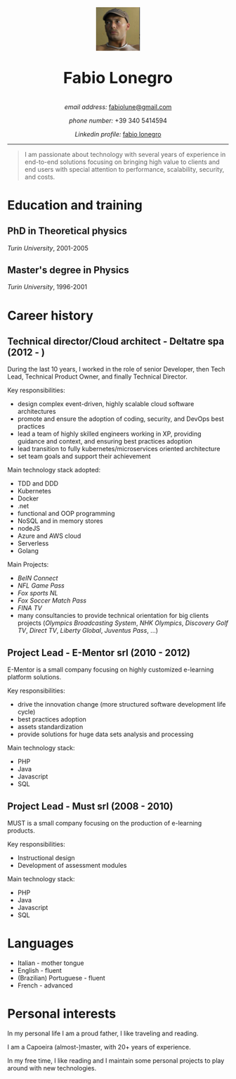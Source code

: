 <center>
<img src="me.png" width="100"/>
<p style="font-size: 36px"><strong>Fabio Lonegro</strong></p>
<p><em>email address:</em> <a href="mailto:fabiolune@gmail.com">fabiolune@gmail.com</a></p>
<p><em>phone number:</em>  +39 340 5414594</p>
<p><em>Linkedin profile:</em> <a href="https://www.linkedin.com/in/fabio-lonegro-phd-9493278/">fabio lonegro</a></p>
</center>

***

> I am passionate about technology with several years of experience in end-to-end solutions focusing on bringing high value to clients and end users with special attention to performance, scalability, security, and costs.

# Education and training

## PhD in Theoretical physics

_Turin University_, 2001-2005

## Master's degree in Physics

_Turin University_, 1996-2001

# Career history

## Technical director/Cloud architect - Deltatre spa (2012 - )

During the last 10 years, I worked in the role of senior Developer, then Tech Lead, Technical Product Owner, and finally Technical Director.

Key responsibilities:

* design complex event-driven, highly scalable cloud software architectures
* promote and ensure the adoption of coding, security, and DevOps best practices
* lead a team of highly skilled engineers working in XP, providing guidance and context, and ensuring best practices adoption
* lead transition to fully kubernetes/microservices oriented architecture
* set team goals and support their achievement

Main technology stack adopted:

* TDD and DDD
* Kubernetes
* Docker
* .net
* functional and OOP programming
* NoSQL and in memory stores
* nodeJS
* Azure and AWS cloud
* Serverless
* Golang

Main Projects:

* _BeIN Connect_
* _NFL Game Pass_
* _Fox sports NL_
* _Fox Soccer Match Pass_
* _FINA TV_
* many consultancies to provide technical orientation for big clients projects (_Olympics Broadcasting System_, _NHK Olympics_, _Discovery Golf TV_, _Direct TV_, _Liberty Global_, _Juventus Pass_,  ...)

## Project Lead - E-Mentor srl (2010 - 2012)

E-Mentor is a small company focusing on highly customized e-learning platform solutions.

Key responsibilities:

* drive the innovation change (more structured software development life cycle)
* best practices adoption
* assets standardization
* provide solutions for huge data sets analysis and processing

Main technology stack:

* PHP
* Java
* Javascript
* SQL

## Project Lead - Must srl (2008 - 2010)

MUST is a small company focusing on the production of e-learning products.

Key responsibilities:

* Instructional design
* Development of assessment modules

Main technology stack:

* PHP
* Java
* Javascript
* SQL

# Languages

* Italian - mother tongue
* English - fluent
* (Brazilian) Portuguese - fluent
* French - advanced

# Personal interests

In my personal life I am a proud father, I like traveling and reading.

I am a Capoeira (almost-)master, with 20+ years of experience.

In my free time, I like reading and I maintain some personal projects to play around with new technologies.

